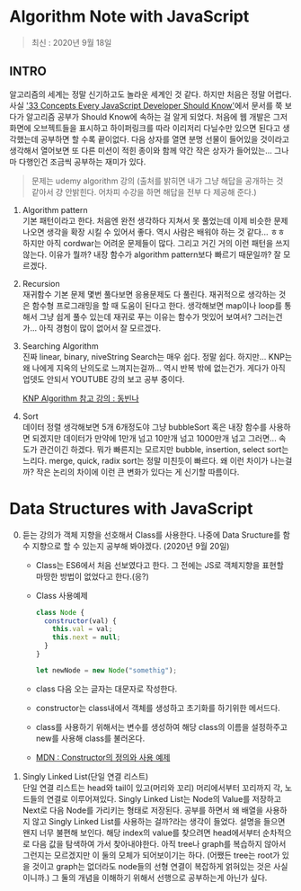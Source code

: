 # Algorithm Note with JavaScript

> 최신 : 2020년 9월 18일

## INTRO

알고리즘의 세계는 정말 신기하고도 놀라운 세계인 것 같다. 하지만 처음은 정말 어렵다. 사실 ['33 Concepts Every JavaScript Developer Should Know'](https://github.com/leonardomso/33-js-concepts)에서 문서를 쭉 보다가 알고리즘 공부가 Should Know에 속하는 걸 알게 되었다. 처음에 웹 개발은 그저 화면에 오브젝트들을 표시하고 하이퍼링크를 따라 이리저리 다닐수만 있으면 된다고 생각했는데 공부하면 할 수록 끝이없다. 다음 상자를 열면 분명 선물이 들어있을 것이라고 생각해서 열어보면 또 다른 미션이 적힌 종이와 함께 약간 작은 상자가 들어있는... 그나마 다행인건 조금씩 공부하는 재미가 있다.

> 문제는 udemy algorithm 강의 (출처를 밝히면 내가 그냥 해답을 공개하는 것 같아서 걍 안밝힌다. 어차피 수강을 하면 해답을 전부 다 제공해 준다.)

1.  Algorithm pattern  
    기본 패턴이라고 한다. 처음엔 완전 생각하다 지쳐서 못 풀었는데 이제 비슷한 문제 나오면 생각을 확장 시킬 수 있어서 좋다. 역시 사람은 배워야 하는 것 같다... ㅎㅎ 하지만 아직 cordwar는 어려운 문제들이 많다. 그리고 거긴 거의 이런 패턴을 쓰지 않는다.
    이유가 뭘까? 내장 함수가 algorithm pattern보다 빠르기 때문일까? 잘 모르겠다.

2.  Recursion  
    재귀함수 기본 문제 몇번 풀다보면 응용문제도 다 풀린다.
    재귀적으로 생각하는 것은 함수형 프로그래밍을 할 때 도움이 된다고 한다.
    생각해보면 map이나 loop를 통해서 그냥 쉽게 풀수 있는데 재귀로 푸는 이유는 함수가 멋있어 보여서? 그러는건가... 아직 경험이 많이 없어서 잘 모르겠다.

3.  Searching Algorithm  
    진짜 linear, binary, niveString Search는 매우 쉽다. 정말 쉽다. 하지만... KNP는 왜 나에게 지옥의 난의도로 느껴지는걸까... 역시 반복 밖에 없는건가. 게다가 아직 업뎃도 안되서 YOUTUBE 강의 보고 공부 중이다.

    [KNP Algorithm 참고 강의 : 동빈나](https://www.youtube.com/watch?v=yWWbLrV4PZ8)

4.  Sort  
    데이터 정렬 생각해보면 5개 6개정도야 그냥 bubbleSort 혹은 내장 함수를 사용하면 되겠지만 데이터가 만약에 1만개 넘고 10만개 넘고 1000만개 넘고 그러면... 속도가 관건이긴 하겠다.
    뭐가 빠른지는 모르지만 bubble, insertion, select sort는 느리다.
    merge, quick, radix sort는 정말 미친듯이 빠르다.
    왜 이런 차이가 나는걸까? 작은 논리의 차이에 이런 큰 변화가 있다는 게 신기할 따름이다.

# Data Structures with JavaScript

0. 듣는 강의가 객체 지향을 선호해서 Class를 사용한다. 나중에 Data Sructure를 함수 지향으로 할 수 있는지 공부해 봐야겠다. (2020년 9월 20일)

   - Class는 ES6에서 처음 선보였다고 한다. 그 전에는 JS로 객체지향을 표현할 마땅한 방법이 없었다고 한다.(응?)
   - Class 사용예제

     ```javascript
     class Node {
       constructor(val) {
         this.val = val;
         this.next = null;
       }
     }

     let newNode = new Node("somethig");
     ```

   - class 다음 오는 글자는 대문자로 작성한다.
   - constructor는 class내에서 객체를 생성하고 초기화를 하기위한 메서드다.
   - class를 사용하기 위해서는 변수를 생성하여 해당 class의 이름을 설정하주고 new를 사용해 class를 불러온다.
   - [MDN : Constructor의 정의와 사용 예제](https://developer.mozilla.org/ko/docs/Web/JavaScript/Reference/Classes/constructor "Constructor의 정의와 사용 예제.")

1. Singly Linked List(단일 연결 리스트)  
   단일 연결 리스트는 head와 tail이 있고(머리와 꼬리) 머리에서부터 꼬리까지 각, 노드들의 연결로 이루어져있다. Singly Linked List는 Node의 Value를 저장하고 Next로 다음 Node를 가리키는 형태로 저장된다. 공부를 하면서 왜 배열을 사용하지 않고 Singly Linked List를 사용하는 걸까?라는 생각이 들었다. 설명을 들으면 왠지 너무 불편해 보인다. 해당 index의 value를 찾으려면 head에서부터 순차적으로 다음 값을 탐색하여 가서 찾아내야한다.
   아직 tree나 graph를 복습하지 않아서 그런지는 모르겠지만 이 둘의 모체가 되어보이기는 하다. (어쨌든 tree는 root가 있을 것이고 graph는 없더라도 node들의 선형 연결이 복잡하게 얽혀있는 것은 사실이니까.) 그 둘의 개념을 이해하기 위해서 선행으로 공부하는게 아닌가 싶다.
